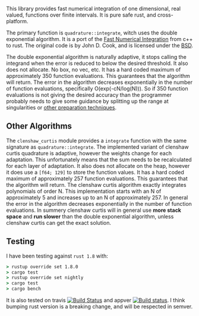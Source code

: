 This library provides fast numerical integration of one dimensional, real valued, functions over finite intervals. It is pure safe rust, and cross-platform. 

The primary function is `quadrature::integrate`, witch uses the double exponential algorithm. It is a port of the [Fast Numerical Integration](https://www.codeproject.com/kb/recipes/fastnumericalintegration.aspx) from c++ to rust. The original code is by John D. Cook, and is licensed under the [BSD](https://opensource.org/licenses/bsd-license.php).

The double exponential algorithm is naturally adaptive, it stops calling the integrand when the error is reduced to below the desired threshold. 
It also does not allocate. No box, no vec, etc. 
It has a hard coded maximum of approximately 350 function evaluations. This guarantees that the algorithm will return. 
The error in the algorithm decreases exponentially in the number of function evaluations, specifically O(exp(-cN/log(N))). So if 350 function evaluations is not giving the desired accuracy than the programmer probably needs to give some guidance by splitting up the range at singularities or [other preparation techniques](http://www.johndcook.com/blog/2012/02/21/care-and-treatment-of-singularities/).

Other Algorithms
----
The `clenshaw_curtis` module provides a `integrate` function with the same signature as `quadrature::integrate`. 
The implemented variant of clenshaw curtis quadrature is adaptive, however the weights change for each adaptation. This unfortunately means that the sum needs to be recalculated for each layer of adaptation. 
It also does not allocate on the heap, however it does use a `[f64; 129]` to store the function values. It has a hard coded maximum of approximately 257 function evaluations. This guarantees that the algorithm will return.
The clenshaw curtis algorithm exactly integrates polynomials of order N. This implementation starts with an N of approximately 5 and increases up to an N of approximately 257. In general the error in the algorithm decreases exponentially in the number of function evaluations. In summery clenshaw curtis will in general use **more stack space** and **run slower** than the double exponential algorithm, unless clenshaw curtis can get the exact solution.

Testing
----
I have been testing against `rust 1.8` with:
```cmd
> rustup override set 1.8.0
> cargo test
> rustup override set nightly
> cargo test
> cargo bench
```
It is also tested on travis [![Build Status](https://travis-ci.org/Eh2406/quadrature.svg?branch=master)](https://travis-ci.org/Eh2406/quadrature) and appver [![Build status](https://ci.appveyor.com/api/projects/status/8ua1boec122txy35?svg=true)](https://ci.appveyor.com/project/Eh2406/quadrature).
I think bumping rust version is a breaking change, and will be respected in semver.
